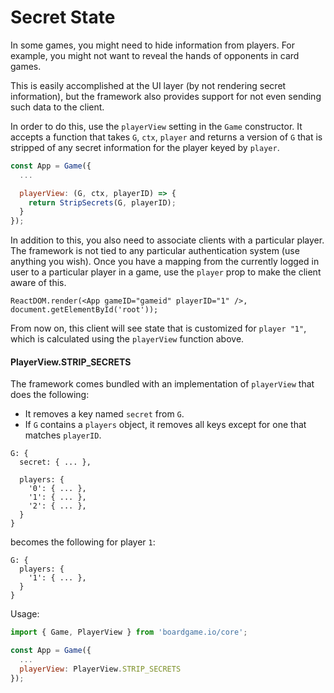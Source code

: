# Secret State

In some games, you might need to hide information from
players. For example, you might not want to reveal the
hands of opponents in card games.

This is easily accomplished at the UI layer (by not
rendering secret information), but the framework also
provides support for not even sending such data to
the client.

In order to do this, use the `playerView` setting in
the `Game` constructor. It accepts a function that
takes `G`, `ctx`, `player` and returns a version of `G`
that is stripped of any secret information for the
player keyed by `player`.

```js
const App = Game({
  ...

  playerView: (G, ctx, playerID) => {
    return StripSecrets(G, playerID);
  }
});
```

In addition to this, you also need to associate clients with
a particular player. The framework is not tied to any particular
authentication system (use anything you wish). Once you have
a mapping from the currently logged in user to a particular
player in a game, use the `player` prop to make the client
aware of this.

```
ReactDOM.render(<App gameID="gameid" playerID="1" />, document.getElementById('root'));
```

From now on, this client will see state that is customized
for `player "1"`, which is calculated using the `playerView`
function above.

#### PlayerView.STRIP_SECRETS

The framework comes bundled with an implementation of `playerView`
that does the following:

* It removes a key named `secret` from `G`.
* If `G` contains a `players` object, it removes all keys except
  for one that matches `playerID`.

```
G: {
  secret: { ... },

  players: {
    '0': { ... },
    '1': { ... },
    '2': { ... },
  }
}
```

becomes the following for player `1`:

```
G: {
  players: {
    '1': { ... },
  }
}
```

Usage:

```js
import { Game, PlayerView } from 'boardgame.io/core';

const App = Game({
  ...
  playerView: PlayerView.STRIP_SECRETS
});
```
